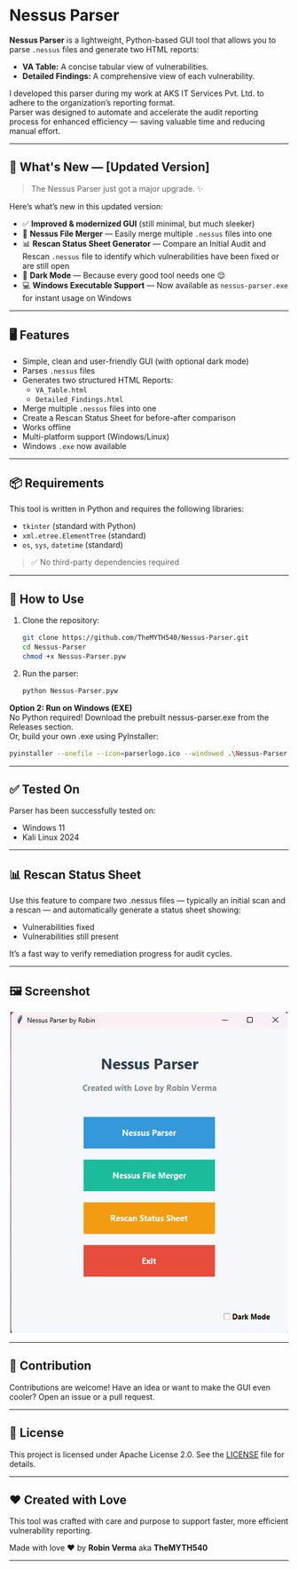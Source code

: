 # Nessus Parser
**Nessus Parser** is a lightweight, Python-based GUI tool that allows you to parse `.nessus` files and generate two HTML reports:

- **VA Table:** A concise tabular view of vulnerabilities.
- **Detailed Findings:** A comprehensive view of each vulnerability.


I developed this parser during my work at AKS IT Services Pvt. Ltd. to adhere to the organization’s reporting format. \
Parser was designed to automate and accelerate the audit reporting process for enhanced efficiency — saving valuable time and reducing manual effort.

---

## 🚨 What's New — [Updated Version]

> The Nessus Parser just got a major upgrade. ✨

Here’s what’s new in this updated version:

- ✅ **Improved & modernized GUI** (still minimal, but much sleeker)
- 🔀 **Nessus File Merger** — Easily merge multiple `.nessus` files into one
- 📊 **Rescan Status Sheet Generator** — Compare an Initial Audit and Rescan `.nessus` file to identify which vulnerabilities have been fixed or are still open
- 🌙 **Dark Mode** — Because every good tool needs one 😌
- 💻 **Windows Executable Support** — Now available as `nessus-parser.exe` for instant usage on Windows

---

## 🖥️ Features

- Simple, clean and user-friendly GUI (with optional dark mode)
- Parses `.nessus` files
- Generates two structured HTML Reports:
  - `VA_Table.html`
  - `Detailed_Findings.html`
- Merge multiple `.nessus` files into one
- Create a Rescan Status Sheet for before-after comparison
- Works offline
- Multi-platform support (Windows/Linux)
- Windows `.exe` now available


---

## 📦 Requirements

This tool is written in Python and requires the following libraries:

- `tkinter` (standard with Python)
- `xml.etree.ElementTree` (standard)
- `os`, `sys`, `datetime` (standard)

> ✅ No third-party dependencies required

---

## 🚀 How to Use

1. Clone the repository:
   ```bash
   git clone https://github.com/TheMYTH540/Nessus-Parser.git
   cd Nessus-Parser
   chmod +x Nessus-Parser.pyw
2. Run the parser:
   ```bash
   python Nessus-Parser.pyw 

**Option 2: Run on Windows (EXE)** \
 No Python required! Download the prebuilt nessus-parser.exe from the Releases section. \
 Or, build your own .exe using PyInstaller:
   ```bash
   pyinstaller --onefile --icon=parserlogo.ico --windowed .\Nessus-Parser.pyw
   ```

---
## ✅ Tested On
Parser has been successfully tested on:
- Windows 11
- Kali Linux 2024

---

## 📊 Rescan Status Sheet
Use this feature to compare two .nessus files — typically an initial scan and a rescan — and automatically generate a status sheet showing:
- Vulnerabilities fixed
- Vulnerabilities still present

It’s a fast way to verify remediation progress for audit cycles.

---

## 🖼️ Screenshot

<p align="center">
  <img src="https://github.com/TheMYTH540/Nessus-Parser/blob/main/Screenshot.png?raw=true" alt="Nessus Parser Screenshot"/>
</p>

---
## 🙌 Contribution
Contributions are welcome!
Have an idea or want to make the GUI even cooler? Open an issue or a pull request.

---
## 📄 License
This project is licensed under Apache License 2.0. See the [LICENSE](LICENSE) file for details.

---
## ❤️ Created with Love

This tool was crafted with care and purpose to support faster, more efficient vulnerability reporting.

Made with love ❤️ by **Robin Verma** aka **TheMYTH540**

---

